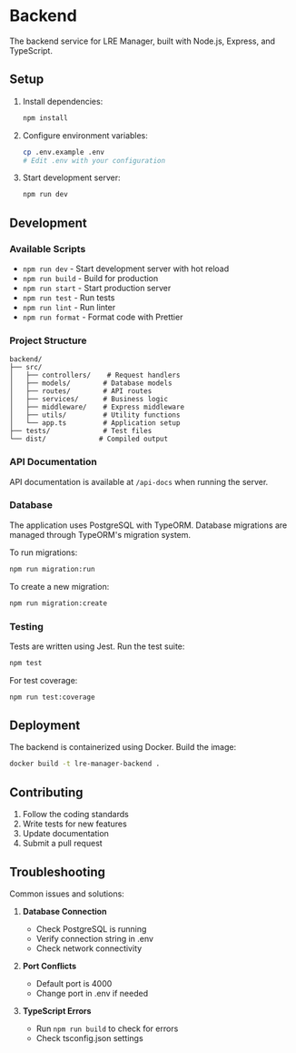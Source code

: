 # Backend

The backend service for LRE Manager, built with Node.js, Express, and TypeScript.

## Setup

1. Install dependencies:
   ```bash
   npm install
   ```

2. Configure environment variables:
   ```bash
   cp .env.example .env
   # Edit .env with your configuration
   ```

3. Start development server:
   ```bash
   npm run dev
   ```

## Development

### Available Scripts

- `npm run dev` - Start development server with hot reload
- `npm run build` - Build for production
- `npm run start` - Start production server
- `npm run test` - Run tests
- `npm run lint` - Run linter
- `npm run format` - Format code with Prettier

### Project Structure

```
backend/
├── src/
│   ├── controllers/    # Request handlers
│   ├── models/        # Database models
│   ├── routes/        # API routes
│   ├── services/      # Business logic
│   ├── middleware/    # Express middleware
│   ├── utils/         # Utility functions
│   └── app.ts         # Application setup
├── tests/             # Test files
└── dist/             # Compiled output
```

### API Documentation

API documentation is available at `/api-docs` when running the server.

### Database

The application uses PostgreSQL with TypeORM. Database migrations are managed through TypeORM's migration system.

To run migrations:
```bash
npm run migration:run
```

To create a new migration:
```bash
npm run migration:create
```

### Testing

Tests are written using Jest. Run the test suite:
```bash
npm test
```

For test coverage:
```bash
npm run test:coverage
```

## Deployment

The backend is containerized using Docker. Build the image:
```bash
docker build -t lre-manager-backend .
```

## Contributing

1. Follow the coding standards
2. Write tests for new features
3. Update documentation
4. Submit a pull request

## Troubleshooting

Common issues and solutions:

1. **Database Connection**
   - Check PostgreSQL is running
   - Verify connection string in .env
   - Check network connectivity

2. **Port Conflicts**
   - Default port is 4000
   - Change port in .env if needed

3. **TypeScript Errors**
   - Run `npm run build` to check for errors
   - Check tsconfig.json settings 